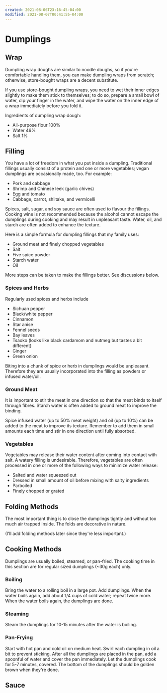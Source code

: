 ```yaml
---
created: 2021-08-06T23:16:45-04:00
modified: 2021-08-07T00:41:55-04:00
---
```


# Dumplings

## Wrap

Dumpling wrap doughs are similar to noodle doughs, so if you're comfortable handling them, you can make dumpling wraps from scratch; otherwise, store-bought wraps are a decent substitute.

If you use store-bought dumpling wraps, you need to wet their inner edges slightly to make them stick to themselves; to do so, prepare a small bowl of water, dip your finger in the water, and wipe the water on the inner edge of a wrap immediately before you fold it.

Ingredients of dumpling wrap dough:
* All-purpose flour 100%
* Water 46%
* Salt 1%

## Filling

You have a lot of freedom in what you put inside a dumpling. Traditional fillings usually consist of a protein and one or more vegetables; vegan dumplings are occasionally made, too. For example:
* Pork and cabbage
* Shrimp and Chinese leek (garlic chives)
* Egg and tomato
* Cabbage, carrot, shiitake, and vermicelli

Spices, salt, sugar, and soy sauce are often used to flavour the fillings. Cooking wine is not recommended because the alcohol cannot escape the dumplings during cooking and may result in unpleasant taste. Water, oil, and starch are often added to enhance the texture.

Here is a simple formula for dumpling fillings that my family uses:
* Ground meat and finely chopped vegetables
* Salt
* Five spice powder
* Starch water
* Oil

More steps can be taken to make the fillings better. See discussions below.

### Spices and Herbs

Regularly used spices and herbs include
* Sichuan pepper
* Black/white pepper
* Cinnamon
* Star anise
* Fennel seeds
* Bay leaves
* Tsaoko (looks like black cardamom and nutmeg but tastes a bit different)
* Ginger
* Green onion

Biting into a chunk of spice or herb in dumplings would be unpleasant. Therefore they are usually incorporated into the filling as powders or infused water/oil.

### Ground Meat

It is important to stir the meat in one direction so that the meat binds to itself through fibres. Starch water is often added to ground meat to improve the binding.

Spice infused water (up to 50% meat weight) and oil (up to 10%) can be added to the meat to improve its texture. Remember to add them in small amounts each time and stir in one direction until fully absorbed.

### Vegetables

Vegetables may release their water content after coming into contact with salt. A watery filling is undesirable. Therefore, vegetables are often processed in one or more of the following ways to minimize water release:
* Salted and water squeezed out
* Dressed in small amount of oil before mixing with salty ingredients
* Parboiled
* Finely chopped or grated

## Folding Methods

The most important thing is to close the dumplings tightly and without too much air trapped inside. The folds are decorative in nature.

(I'll add folding methods later since they're less important.)

## Cooking Methods

Dumplings are usually boiled, steamed, or pan-fried. The cooking time in this section are for regular sized dumplings (~30g each) only.

### Boiling

Bring the water to a rolling boil in a large pot. Add dumplings. When the water boils again, add about 1/4 cups of cold water; repeat twice more. When the water boils again, the dumplings are done.

### Steaming

Steam the dumplings for 10-15 minutes after the water is boiling.

### Pan-Frying

Start with hot pan and cold oil on medium heat. Swirl each dumpling in oil a bit to prevent sticking. After all the dumplings are placed in the pan, add a spoonful of water and cover the pan immediately. Let the dumplings cook for 5-7 minutes, covered. The bottom of the dumplings should be golden brown when they're done.

## Sauce
